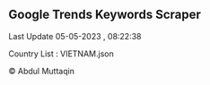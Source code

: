 

## Google Trends Keywords Scraper 
 
Last Update 05-05-2023 , 08:22:38

Country List :
VIETNAM.json



© Abdul Muttaqin 
